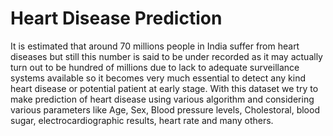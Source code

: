 # Heart Disease Prediction
It is estimated that around 70 millions people in India suffer from heart diseases but still this number is said to be under recorded as it may actually turn out to be hundred of millions due to lack to adequate surveillance systems available so it becomes very much essential to detect any kind heart disease or potential patient at early stage. With this dataset we try to make prediction of heart disease using various algorithm and considering various parameters like Age, Sex, Blood pressure levels, Cholestoral, blood sugar, electrocardiographic results, heart rate and many others. 
